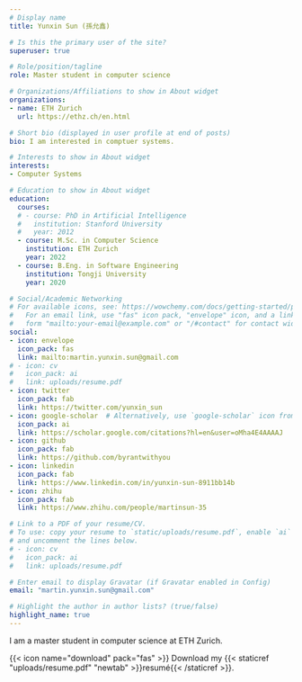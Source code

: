 ```yaml
---
# Display name
title: Yunxin Sun (孫允鑫)

# Is this the primary user of the site?
superuser: true

# Role/position/tagline
role: Master student in computer science

# Organizations/Affiliations to show in About widget
organizations:
- name: ETH Zurich
  url: https://ethz.ch/en.html

# Short bio (displayed in user profile at end of posts)
bio: I am interested in comptuer systems.

# Interests to show in About widget
interests:
- Computer Systems

# Education to show in About widget
education:
  courses:
  # - course: PhD in Artificial Intelligence
  #   institution: Stanford University
  #   year: 2012
  - course: M.Sc. in Computer Science
    institution: ETH Zurich
    year: 2022
  - course: B.Eng. in Software Engineering
    institution: Tongji University
    year: 2020

# Social/Academic Networking
# For available icons, see: https://wowchemy.com/docs/getting-started/page-builder/#icons
#   For an email link, use "fas" icon pack, "envelope" icon, and a link in the
#   form "mailto:your-email@example.com" or "/#contact" for contact widget.
social:
- icon: envelope
  icon_pack: fas
  link: mailto:martin.yunxin.sun@gmail.com
# - icon: cv
#   icon_pack: ai
#   link: uploads/resume.pdf
- icon: twitter
  icon_pack: fab
  link: https://twitter.com/yunxin_sun
- icon: google-scholar  # Alternatively, use `google-scholar` icon from `ai` icon pack
  icon_pack: ai
  link: https://scholar.google.com/citations?hl=en&user=oMha4E4AAAAJ
- icon: github
  icon_pack: fab
  link: https://github.com/byrantwithyou
- icon: linkedin
  icon_pack: fab
  link: https://www.linkedin.com/in/yunxin-sun-8911bb14b
- icon: zhihu
  icon_pack: fab
  link: https://www.zhihu.com/people/martinsun-35

# Link to a PDF of your resume/CV.
# To use: copy your resume to `static/uploads/resume.pdf`, enable `ai` icons in `params.toml`, 
# and uncomment the lines below.
# - icon: cv
#   icon_pack: ai
#   link: uploads/resume.pdf

# Enter email to display Gravatar (if Gravatar enabled in Config)
email: "martin.yunxin.sun@gmail.com"

# Highlight the author in author lists? (true/false)
highlight_name: true
---
```


I am a master student in computer science at ETH Zurich.

<!-- Nelson Bighetti is a professor of artificial intelligence at the Stanford AI Lab. His research interests include distributed robotics, mobile computing and programmable matter. He leads the Robotic Neurobiology group, which develops self-reconfiguring robots, systems of self-organizing robots, and mobile sensor networks. -->

<!-- Lorem ipsum dolor sit amet, consectetur adipiscing elit. Sed neque elit, tristique placerat feugiat ac, facilisis vitae arcu. Proin eget egestas augue. Praesent ut sem nec arcu pellentesque aliquet. Duis dapibus diam vel metus tempus vulputate. -->

{{< icon name="download" pack="fas" >}} Download my {{< staticref "uploads/resume.pdf" "newtab" >}}resumé{{< /staticref >}}.
